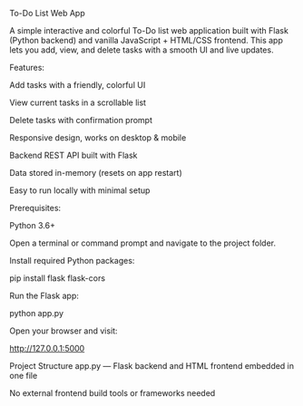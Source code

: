 To-Do List Web App

A simple interactive and colorful To-Do list web application built with Flask (Python backend) and vanilla JavaScript + HTML/CSS frontend. This app lets you add, view, and delete tasks with a smooth UI and live updates.

Features:

Add tasks with a friendly, colorful UI

View current tasks in a scrollable list

Delete tasks with confirmation prompt

Responsive design, works on desktop & mobile

Backend REST API built with Flask

Data stored in-memory (resets on app restart)

Easy to run locally with minimal setup

Prerequisites:

Python 3.6+

Open a terminal or command prompt and navigate to the project folder.

Install required Python packages:

pip install flask flask-cors

Run the Flask app:

python app.py

Open your browser and visit:

http://127.0.0.1:5000

Project Structure
app.py — Flask backend and HTML frontend embedded in one file

No external frontend build tools or frameworks needed
